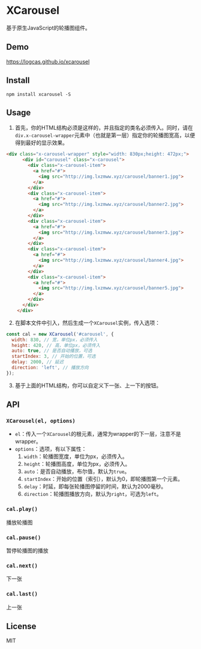 # XCarousel
基于原生JavaScript的轮播图组件。

## Demo
https://logcas.github.io/xcarousel

## Install
```
npm install xcarousel -S
```

## Usage
1. 首先，你的HTML结构必须是这样的，并且指定的类名必须传入。同时，请在`div.x-carousel-wrapper`元素中（也就是第一层）指定你的轮播图宽高，以便得到最好的显示效果。
```html
<div class="x-carousel-wrapper" style="width: 830px;height: 472px;">
      <div id="carousel" class="x-carousel">
        <div class="x-carousel-item">
          <a href="#">
            <img src="http://img.lxzmww.xyz/carousel/banner1.jpg">
          </a>
        </div>
        <div class="x-carousel-item">
          <a href="#">
            <img src="http://img.lxzmww.xyz/carousel/banner2.jpg">
          </a>
        </div>
        <div class="x-carousel-item">
          <a href="#">
            <img src="http://img.lxzmww.xyz/carousel/banner3.jpg">
          </a>
        </div>
        <div class="x-carousel-item">
          <a href="#">
            <img src="http://img.lxzmww.xyz/carousel/banner4.jpg">
          </a>
        </div>
        <div class="x-carousel-item">
          <a href="#">
            <img src="http://img.lxzmww.xyz/carousel/banner5.jpg">
          </a>
        </div>
      </div>
    </div>
```

2. 在脚本文件中引入，然后生成一个`XCarousel`实例，传入选项：
```js
const cal = new XCarousel('#carousel', {
  width: 830, // 宽，单位px，必须传入
  height: 420, // 高，单位px，必须传入
  auto: true, // 是否自动播放，可选
  startIndex: 3, // 开始的位置，可选
  delay: 2000, // 延迟
  direction: 'left', // 播放方向
});
```
3. 基于上面的HTML结构，你可以自定义下一张、上一下的按钮。

## API
### `XCarousel(el, options)`
- `el`：传入一个`XCarousel`的根元素，通常为wrapper的下一层，注意不是wrapper。
- `options`：选项，有以下属性：
  1. `width`：轮播图宽度，单位为px，必须传入。
  2. `height`：轮播图高度，单位为px，必须传入。
  3. `auto`：是否自动播放，布尔值，默认为`true`。
  4. `startIndex`：开始的位置（索引），默认为0，即轮播图第一个元素。
  5. `delay`：时延，即每张轮播图停留的时间，默认为2000毫秒。
  6. `direction`：轮播图播放方向，默认为`right`，可选为`left`。

### `cal.play()`
播放轮播图

### `cal.pause()`
暂停轮播图的播放

### `cal.next()`
下一张

### `cal.last()`
上一张

## License
MIT